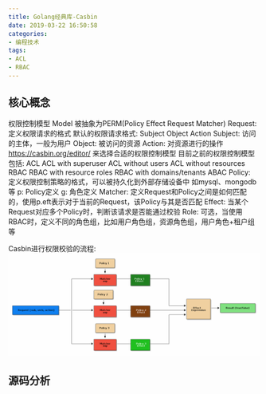 ```yaml
---
title: Golang经典库-Casbin
date: 2019-03-22 16:50:58
categories: 
- 编程技术
tags: 
- ACL
- RBAC
---
```


## 核心概念

权限控制模型 Model 被抽象为PERM(Policy Effect Request Matcher)
  Request: 定义权限请求的格式
    默认的权限请求格式: Subject Object Action
      Subject: 访问的主体，一般为用户
      Object: 被访问的资源
      Action: 对资源进行的操作
  https://casbin.org/editor/ 来选择合适的权限控制模型
  目前之前的权限控制模型包括:
    ACL
    ACL with superuser
    ACL without users
    ACL without resources
    RBAC
    RBAC with resource roles
    RBAC with domains/tenants
    ABAC
  Policy: 定义权限控制策略的格式，可以被持久化到外部存储设备中 如mysql、mongodb等
    p: Policy定义
    g: 角色定义
  Matcher: 定义Request和Policy之间是如何匹配的，使用p.eft表示对于当前的Request，该Policy与其是否匹配
  Effect: 当某个Request对应多个Policy时，判断该请求是否能通过校验
  Role: 可选，当使用RBAC时，定义不同的角色组，比如用户角色组，资源角色组，用户角色+租户组等

Casbin进行权限校验的流程:![img](/images/Casbin之PERM权限控制模型.png)

## 源码分析